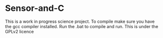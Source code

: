 # Sensor-and-C
This is a work in progress science project. 
To compile make sure you have the gcc compiler installed.
Run the .bat to compile and run.
This is under the GPLv2 licence
